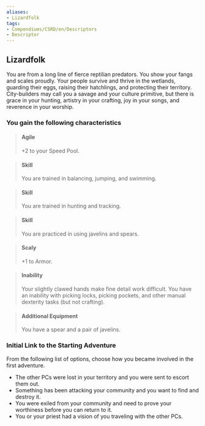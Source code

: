 ```yaml
---
aliases:
- Lizardfolk
tags:
- Compendiums/CSRD/en/Descriptors
- Descriptor
---
```


## Lizardfolk  
You are from a long line of fierce reptilian predators. You show your fangs and scales proudly. Your people survive and thrive in the wetlands, guarding their eggs, raising their hatchlings, and protecting their territory. City-builders may call you a savage and your culture primitive, but there is grace in your hunting, artistry in your crafting, joy in your songs, and reverence in your worship.
### You gain the following characteristics  
> #### Agile
> +2 to your Speed Pool.  

> #### Skill
> You are trained in balancing, jumping, and swimming.  

> #### Skill
> You are trained in hunting and tracking.  

> #### Skill
> You are practiced in using javelins and spears.  

> #### Scaly
> +1 to Armor.  

> #### Inability
> Your slightly clawed hands make fine detail work difficult. You have an inability with picking locks, picking pockets, and other manual dexterity tasks (but not crafting).  

> #### Additional Equipment
> You have a spear and a pair of javelins.  

### Initial Link to the Starting Adventure  
From the following list of options, choose how you became involved in the first adventure.  
- The other PCs were lost in your territory and you were sent to escort them out.  
- Something has been attacking your community and you want to find and destroy it.  
- You were exiled from your community and need to prove your worthiness before you can return to it.  
- You or your priest had a vision of you traveling with the other PCs.  